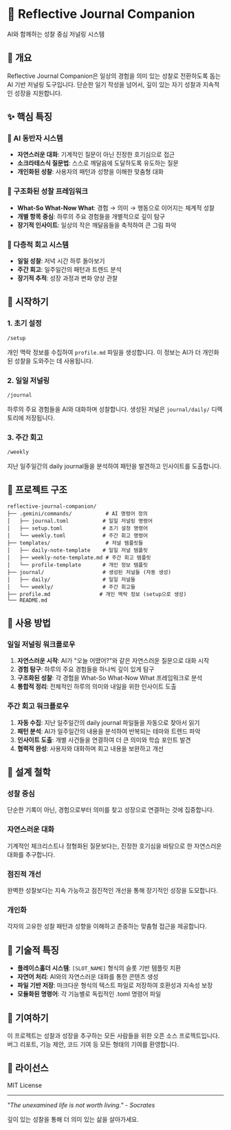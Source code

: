 # 🌟 Reflective Journal Companion

AI와 함께하는 성찰 중심 저널링 시스템

## 📖 개요

Reflective Journal Companion은 일상의 경험을 의미 있는 성찰로 전환하도록 돕는 AI 기반 저널링 도구입니다. 단순한 일기 작성을 넘어서, 깊이 있는 자기 성찰과 지속적인 성장을 지원합니다.

## ✨ 핵심 특징

### 🤖 AI 동반자 시스템
- **자연스러운 대화**: 기계적인 질문이 아닌 진정한 호기심으로 접근
- **소크라테스식 질문법**: 스스로 깨달음에 도달하도록 유도하는 질문
- **개인화된 성찰**: 사용자의 패턴과 성향을 이해한 맞춤형 대화

### 📝 구조화된 성찰 프레임워크
- **What-So What-Now What**: 경험 → 의미 → 행동으로 이어지는 체계적 성찰
- **개별 항목 중심**: 하루의 주요 경험들을 개별적으로 깊이 탐구
- **장기적 인사이트**: 일상의 작은 깨달음들을 축적하여 큰 그림 파악

### 🔄 다층적 회고 시스템
- **일일 성찰**: 저녁 시간 하루 돌아보기
- **주간 회고**: 일주일간의 패턴과 트렌드 분석
- **장기적 추적**: 성장 과정과 변화 양상 관찰

## 🚀 시작하기

### 1. 초기 설정
```bash
/setup
```
개인 맥락 정보를 수집하여 `profile.md` 파일을 생성합니다. 이 정보는 AI가 더 개인화된 성찰을 도와주는 데 사용됩니다.

### 2. 일일 저널링
```bash
/journal
```
하루의 주요 경험들을 AI와 대화하며 성찰합니다. 생성된 저널은 `journal/daily/` 디렉토리에 저장됩니다.

### 3. 주간 회고
```bash
/weekly
```
지난 일주일간의 daily journal들을 분석하여 패턴을 발견하고 인사이트를 도출합니다.

## 📁 프로젝트 구조

```
reflective-journal-companion/
├── .gemini/commands/           # AI 명령어 정의
│   ├── journal.toml           # 일일 저널링 명령어
│   ├── setup.toml             # 초기 설정 명령어
│   └── weekly.toml            # 주간 회고 명령어
├── templates/                  # 저널 템플릿들
│   ├── daily-note-template    # 일일 저널 템플릿
│   ├── weekly-note-template.md # 주간 회고 템플릿
│   └── profile-template       # 개인 정보 템플릿
├── journal/                   # 생성된 저널들 (자동 생성)
│   ├── daily/                 # 일일 저널들
│   └── weekly/                # 주간 회고들
├── profile.md                # 개인 맥락 정보 (setup으로 생성)
└── README.md
```

## 🎯 사용 방법

### 일일 저널링 워크플로우

1. **자연스러운 시작**: AI가 "오늘 어땠어?"와 같은 자연스러운 질문으로 대화 시작
2. **경험 탐구**: 하루의 주요 경험들을 하나씩 깊이 있게 탐구
3. **구조화된 성찰**: 각 경험을 What-So What-Now What 프레임워크로 분석
4. **통합적 정리**: 전체적인 하루의 의미와 내일을 위한 인사이트 도출

### 주간 회고 워크플로우

1. **자동 수집**: 지난 일주일간의 daily journal 파일들을 자동으로 찾아서 읽기
2. **패턴 분석**: AI가 일주일간의 내용을 분석하여 반복되는 테마와 트렌드 파악
3. **인사이트 도출**: 개별 사건들을 연결하여 더 큰 의미와 학습 포인트 발견
4. **협력적 완성**: 사용자와 대화하며 회고 내용을 보완하고 개선

## 🌱 설계 철학

### 성찰 중심
단순한 기록이 아닌, 경험으로부터 의미를 찾고 성장으로 연결하는 것에 집중합니다.

### 자연스러운 대화
기계적인 체크리스트나 정형화된 질문보다는, 진정한 호기심을 바탕으로 한 자연스러운 대화를 추구합니다.

### 점진적 개선
완벽한 성찰보다는 지속 가능하고 점진적인 개선을 통해 장기적인 성장을 도모합니다.

### 개인화
각자의 고유한 성찰 패턴과 성향을 이해하고 존중하는 맞춤형 접근을 제공합니다.

## 🔧 기술적 특징

- **플레이스홀더 시스템**: `[SLOT_NAME]` 형식의 슬롯 기반 템플릿 치환
- **자연어 처리**: AI와의 자연스러운 대화를 통한 콘텐츠 생성
- **파일 기반 저장**: 마크다운 형식의 텍스트 파일로 저장하여 호환성과 지속성 보장
- **모듈화된 명령어**: 각 기능별로 독립적인 .toml 명령어 파일

## 🤝 기여하기

이 프로젝트는 성찰과 성장을 추구하는 모든 사람들을 위한 오픈 소스 프로젝트입니다. 버그 리포트, 기능 제안, 코드 기여 등 모든 형태의 기여를 환영합니다.

## 📄 라이선스

MIT License

---

*"The unexamined life is not worth living." - Socrates*

깊이 있는 성찰을 통해 더 의미 있는 삶을 살아가세요.
